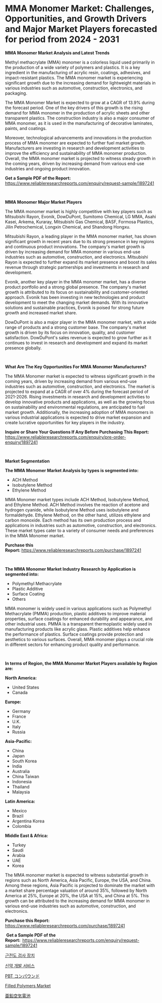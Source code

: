 <p><h1>MMA Monomer Market: Challenges, Opportunities, and Growth Drivers and Major Market Players forecasted for period from 2024 - 2031</h1></p><p><strong>MMA Monomer Market Analysis and Latest Trends</strong></p>
<p><p>Methyl methacrylate (MMA) monomer is a colorless liquid used primarily in the production of a wide variety of polymers and plastics. It is a key ingredient in the manufacturing of acrylic resin, coatings, adhesives, and impact-resistant plastics. The MMA monomer market is experiencing significant growth due to the increasing demand for lightweight materials in various industries such as automotive, construction, electronics, and packaging.</p><p>The MMA Monomer Market is expected to grow at a CAGR of 13.9% during the forecast period. One of the key drivers of this growth is the rising demand for MMA monomer in the production of acrylic sheets and other transparent plastics. The construction industry is also a major consumer of MMA monomer, as it is used in the manufacturing of decorative laminates, paints, and coatings.</p><p>Moreover, technological advancements and innovations in the production process of MMA monomer are expected to further fuel market growth. Manufacturers are investing in research and development activities to improve the efficiency and sustainability of MMA monomer production. Overall, the MMA monomer market is projected to witness steady growth in the coming years, driven by increasing demand from various end-use industries and ongoing product innovation.</p></p>
<p><strong>Get a Sample PDF of the Report:&nbsp;</strong> <a href="https://www.reliableresearchreports.com/enquiry/request-sample/1897241">https://www.reliableresearchreports.com/enquiry/request-sample/1897241</a></p>
<p>&nbsp;</p>
<p><strong>MMA Monomer Major Market Players</strong></p>
<p><p>The MMA monomer market is highly competitive with key players such as Mitsubishi Rayon, Evonik, DowDuPont, Sumitomo Chemical, LG MMA, Asahi Kasei, Arkema, Kuraray, Mitsubishi Gas Chemical, BASF, Formosa Plastics, Jilin Petrochemical, Longxin Chemical, and Shandong Hongxu.</p><p>Mitsubishi Rayon, a leading player in the MMA monomer market, has shown significant growth in recent years due to its strong presence in key regions and continuous product innovations. The company's market growth is driven by increasing demand for MMA monomer in various end-use industries such as automotive, construction, and electronics. Mitsubishi Rayon is expected to further expand its market presence and boost its sales revenue through strategic partnerships and investments in research and development.</p><p>Evonik, another key player in the MMA monomer market, has a diverse product portfolio and a strong global presence. The company's market growth is attributed to its focus on sustainability and customer-oriented approach. Evonik has been investing in new technologies and product development to meet the changing market demands. With its innovative solutions and sustainable practices, Evonik is poised for strong future growth and increased market share.</p><p>DowDuPont is also a major player in the MMA monomer market, with a wide range of products and a strong customer base. The company's market growth is driven by its focus on innovation, quality, and customer satisfaction. DowDuPont's sales revenue is expected to grow further as it continues to invest in research and development and expand its market presence globally.</p></p>
<p>&nbsp;</p>
<p><strong>What Are The Key Opportunities For MMA Monomer Manufacturers?</strong></p>
<p><p>The MMA Monomer market is expected to witness significant growth in the coming years, driven by increasing demand from various end-use industries such as automotive, construction, and electronics. The market is projected to expand at a CAGR of over 4% during the forecast period of 2021-2026. Rising investments in research and development activities to develop innovative products and applications, as well as the growing focus on sustainability and environmental regulations, are anticipated to fuel market growth. Additionally, the increasing adoption of MMA monomers in various industrial applications is expected to drive market expansion and create lucrative opportunities for key players in the industry.</p></p>
<p><strong>Inquire or Share Your Questions If Any Before Purchasing This Report:</strong> <a href="https://www.reliableresearchreports.com/enquiry/pre-order-enquiry/1897241">https://www.reliableresearchreports.com/enquiry/pre-order-enquiry/1897241</a></p>
<p>&nbsp;</p>
<p><strong>Market Segmentation</strong></p>
<p><strong>The MMA Monomer Market Analysis by types is segmented into:</strong></p>
<p><ul><li>ACH Method</li><li>Isobutylene Method</li><li>Ethylene Method</li></ul></p>
<p><p>MMA Monomer market types include ACH Method, Isobutylene Method, and Ethylene Method. ACH Method involves the reaction of acetone and hydrogen cyanide, while Isobutylene Method uses isobutylene and formaldehyde. Ethylene Method, on the other hand, utilizes ethylene and carbon monoxide. Each method has its own production process and applications in industries such as automotive, construction, and electronics. These market types cater to a variety of consumer needs and preferences in the MMA Monomer market.</p></p>
<p><strong>Purchase this Report:&nbsp;</strong><a href="https://www.reliableresearchreports.com/purchase/1897241">https://www.reliableresearchreports.com/purchase/1897241</a></p>
<p>&nbsp;</p>
<p><strong>The MMA Monomer Market Industry Research by Application is segmented into:</strong></p>
<p><ul><li>Polymethyl Methacrylate</li><li>Plastic Additive</li><li>Surface Coating</li><li>Others</li></ul></p>
<p><p>MMA monomer is widely used in various applications such as Polymethyl Methacrylate (PMMA) production, plastic additives to improve material properties, surface coatings for enhanced durability and appearance, and other industrial uses. PMMA is a transparent thermoplastic widely used in manufacturing products like acrylic glass. Plastic additives help enhance the performance of plastics. Surface coatings provide protection and aesthetics to various surfaces. Overall, MMA monomer plays a crucial role in different sectors for enhancing product quality and performance.</p></p>
<p>&nbsp;</p>
<p><strong>In terms of Region, the MMA Monomer Market Players available by Region are:</strong></p>
<p>
    <p> <strong> North America: </strong>
        <ul>
            <li>United States</li>
            <li>Canada</li>
        </ul>
        </p> 
    <p> <strong> Europe: </strong>
        <ul>
            <li>Germany</li>
            <li>France</li>
            <li>U.K.</li>
            <li>Italy</li>
            <li>Russia</li>
        </ul>
        </p> 
    <p> <strong> Asia-Pacific: </strong>
        <ul>
            <li>China</li>
            <li>Japan</li>
            <li>South Korea</li>
            <li>India</li>
            <li>Australia</li>
            <li>China Taiwan</li>
            <li>Indonesia</li>
            <li>Thailand</li>
            <li>Malaysia</li>
        </ul>
        </p> 
    <p> <strong> Latin America: </strong>
        <ul>
            <li>Mexico</li>
            <li>Brazil</li>
            <li>Argentina Korea</li>
            <li>Colombia</li>
        </ul>
        </p> 
    <p> <strong> Middle East & Africa: </strong>
        <ul>
            <li>Turkey</li>
            <li>Saudi</li>
            <li>Arabia</li>
            <li>UAE</li>
            <li>Korea</li>
        </ul>
    </p>
    </p>
<p><p>The MMA monomer market is expected to witness substantial growth in regions such as North America, Asia Pacific, Europe, the USA, and China. Among these regions, Asia Pacific is projected to dominate the market with a market share percentage valuation of around 35%, followed by North America at 25%, Europe at 20%, the USA at 15%, and China at 5%. This growth can be attributed to the increasing demand for MMA monomer in various end-use industries such as automotive, construction, and electronics.</p></p>
<p><strong>Purchase this Report: </strong><a href="https://www.reliableresearchreports.com/purchase/1897241">https://www.reliableresearchreports.com/purchase/1897241</a></p>
<p>&nbsp;<strong>Get a Sample PDF of the Report:&nbsp;&nbsp;</strong><a href="https://www.reliableresearchreports.com/enquiry/request-sample/1897241">https://www.reliableresearchreports.com/enquiry/request-sample/1897241</a></p>
<p><strong></strong></p>
<p><p><a href="https://github.com/khytkeqagplkzqvh/Market-Research-Report-List-1/blob/main/7766636193363.md">근전도 검사 장치</a></p><p><a href="https://github.com/bvubpqd5241630/Market-Research-Report-List-1/blob/main/8812262193362.md">신약 개발 서비스</a></p><p><a href="https://github.com/bucuel854722/Market-Research-Report-List-1/blob/main/2832064193579.md">PBT コンパウンド</a></p><p><a href="https://github.com/cecuraprangm/Market-Research-Report-List-1/blob/main/filled-polymers-market.md">Filled Polymers Market</a></p><p><a href="https://github.com/xemfu2379520/Market-Research-Report-List-1/blob/main/6964094193578.md">亜鉛空気電池</a></p></p>